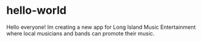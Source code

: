 # hello-world

Hello everyone! Im creating a new app for Long Island Music Entertainment where local musicians and bands can promote their music.
